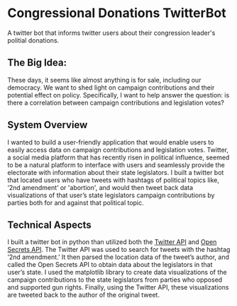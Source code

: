 # Congressional Donations TwitterBot
A twitter bot that informs twitter users about their congression leader's politial donations. 

## The Big Idea:
These days, it seems like almost anything is for sale, including our democracy. We want to shed light on campaign contributions and their potential effect on policy. Specifically, I want to help answer the question: is there a correlation between campaign contributions and legislation votes?
 
## System Overview
I wanted to build a user-friendly application that would enable users to easily access data on campaign contributions and legislation votes. Twitter, a social media platform that has recently risen in political influence, seemed to be a natural platform to interface with users and seamlessly provide the electorate with information about their state legislators. I built a twitter bot that located users who have tweets with hashtags of political topics like, ‘2nd amendment’ or 'abortion', and would then tweet back data visualizations of that user’s state legislators campaign contributions by parties both for and against that political topic.
 
## Technical Aspects
I built a twitter bot in python than utilized both the [Twitter API](https://developer.twitter.com/en/docs/tweets/search/overview) and [Open Secrets API](https://www.opensecrets.org/open-data/api). The Twitter API was used to search for tweets with the hashtag ‘2nd amendment.’ It then parsed the location data of the tweet’s author, and called the Open Secrets API to obtain data about the legislators in that user’s state. I used the matplotlib library to create data visualizations of the campaign contributions to the state legislators from parties who opposed and supported gun rights. Finally, using the Twitter API, these visualizations are tweeted back to the author of the original tweet.
